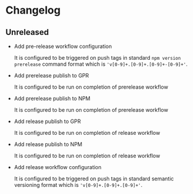 # Changelog

## Unreleased

- Add pre-release workflow configuration

  It is configured to be triggered on push tags in standard `npm version prerelease` command format which is `'v[0-9]+.[0-9]+.[0-9]+-[0-9]+'`.

- Add prerelease publish to GPR

  It is configured to be run on completion of prerelease workflow

- Add prerelease publish to NPM

  It is configured to be run on completion of prerelease workflow

- Add release publish to GPR

  It is configured to be run on completion of release workflow

- Add release publish to NPM

  It is configured to be run on completion of release workflow

- Add release workflow configuration

  It is configured to be triggered on push tags in standard semantic versioning format which is `'v[0-9]+.[0-9]+.[0-9]+'`.
